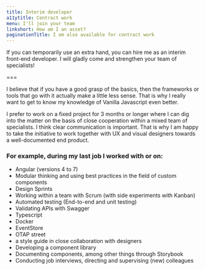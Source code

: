 ```yaml
---
title: Interim developer
a11ytitle: Contract work
menu: I'll join your team
linkshort: How am I an asset?
paginationTitle: I am also available for contract work
---
```


If you can temporarily use an extra hand, you can hire me as an interim front-end developer. I will gladly come and strengthen your team of specialists!

===

I believe that if you have a good grasp of the basics, then the frameworks or tools that go with it actually make a little less sense. That is why I really want to get to know my knowledge of Vanilla Javascript even better.

I prefer to work on a fixed project for 3 months or longer where I can dig into the matter on the basis of close cooperation within a mixed team of specialists. I think clear communication is important. That is why I am happy to take the initiative to work together with UX and visual designers towards a well-documented end product.

### For example, during my last job I worked with or on:

- Angular (versions 4 to 7)
- Modular thinking and using best practices in the field of custom components
- Design Sprints
- Working within a team with Scrum (with side experiments with Kanban)
- Automated testing (End-to-end and unit testing)
- Validating APIs with Swagger
- Typescript
- Docker
- EventStore
- OTAP street
- a style guide in close collaboration with designers
- Developing a component library
- Documenting components, among other things through Storybook
- Conducting job interviews, directing and supervising (new) colleagues